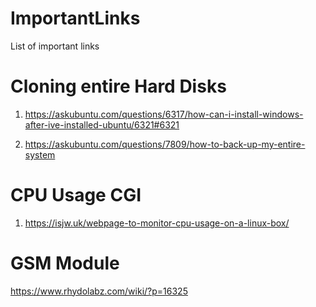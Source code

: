 # ImportantLinks
List of important links

# Cloning entire Hard Disks
1. https://askubuntu.com/questions/6317/how-can-i-install-windows-after-ive-installed-ubuntu/6321#6321

2. https://askubuntu.com/questions/7809/how-to-back-up-my-entire-system

# CPU Usage CGI
1. https://isjw.uk/webpage-to-monitor-cpu-usage-on-a-linux-box/

# GSM Module
https://www.rhydolabz.com/wiki/?p=16325
